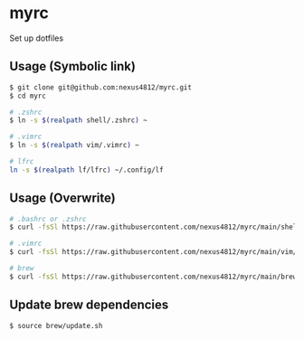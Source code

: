 # myrc

Set up dotfiles

## Usage (Symbolic link)

```bash
$ git clone git@github.com:nexus4812/myrc.git
$ cd myrc

# .zshrc
$ ln -s $(realpath shell/.zshrc) ~

# .vimrc
$ ln -s $(realpath vim/.vimrc) ~

# lfrc
ln -s $(realpath lf/lfrc) ~/.config/lf
```

## Usage (Overwrite)

```bash
# .bashrc or .zshrc
$ curl -fsSl https://raw.githubusercontent.com/nexus4812/myrc/main/shell/slim.sh >> ~/.zshrc # or ~/.bashrc

# .vimrc
$ curl -fsSl https://raw.githubusercontent.com/nexus4812/myrc/main/vim/.vimrc >> ~/.vimrc

# brew
$ curl -fsSl https://raw.githubusercontent.com/nexus4812/myrc/main/brew/brew.txt | xargs -I {} brew install {}
```

## Update brew dependencies

```bash
$ source brew/update.sh
```

